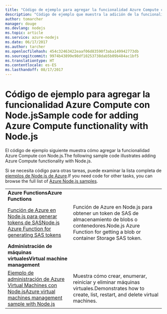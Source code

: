 ```yaml
---
title: "Código de ejemplo para agregar la funcionalidad Azure Compute con Node.js"
description: "Código de ejemplo que muestra la adición de la funcionalidad Azure Compute con Node.js"
author: tomarcher
manager: douge
ms.devlang: nodejs
ms.topic: article
ms.service: azure-nodejs
ms.date: 06/17/2017
ms.author: tarcher
ms.openlocfilehash: 454c32463422eaaf06d83590f3aba149942773db
ms.sourcegitcommit: 9974b43899e98df10253738dab5b09b484ac1bf5
ms.translationtype: HT
ms.contentlocale: es-ES
ms.lasthandoff: 08/17/2017
---
```

# <a name="sample-code-for-adding-azure-compute-functionality-with-nodejs"></a><span data-ttu-id="145d5-103">Código de ejemplo para agregar la funcionalidad Azure Compute con Node.js</span><span class="sxs-lookup"><span data-stu-id="145d5-103">Sample code for adding Azure Compute functionality with Node.js</span></span>

<span data-ttu-id="145d5-104">El código de ejemplo siguiente muestra cómo agregar la funcionalidad Azure Compute con Node.js.</span><span class="sxs-lookup"><span data-stu-id="145d5-104">The following sample code illustrates adding Azure Compute functionality with Node.js.</span></span>

<span data-ttu-id="145d5-105">Si se necesita código para otras tareas, puede examinar la lista completa de [ejemplos de Node.js de Azure](https://azure.microsoft.com/resources/samples/?term=nodejs).</span><span class="sxs-lookup"><span data-stu-id="145d5-105">If you need code for other tasks, you can browse the full list of [Azure Node.js samples](https://azure.microsoft.com/resources/samples/?term=nodejs).</span></span>

| | |
|---|---|
| <span data-ttu-id="145d5-106">**Azure Functions**</span><span class="sxs-lookup"><span data-stu-id="145d5-106">**Azure Functions**</span></span> ||
| [<span data-ttu-id="145d5-107">Función de Azure en Node.js para generar tokens de SAS</span><span class="sxs-lookup"><span data-stu-id="145d5-107">Node.js Azure Function for generating SAS tokens</span></span>](https://azure.microsoft.com/resources/samples/functions-node-sas-token/) | <span data-ttu-id="145d5-108">Función de Azure en Node.js para obtener un token de SAS de almacenamiento de blobs o contenedores.</span><span class="sxs-lookup"><span data-stu-id="145d5-108">Node.js Azure Function for getting a blob or container Storage SAS token.</span></span> |
| <span data-ttu-id="145d5-109">**Administración de máquinas virtuales**</span><span class="sxs-lookup"><span data-stu-id="145d5-109">**Virtual machine management**</span></span> ||
| [<span data-ttu-id="145d5-110">Ejemplo de administración de Azure Virtual Machines con Node.js</span><span class="sxs-lookup"><span data-stu-id="145d5-110">Azure virtual machines management sample with Node.js</span></span>](https://github.com/Azure-Samples/storage-blob-node-getting-started) | <span data-ttu-id="145d5-111">Muestra cómo crear, enumerar, reiniciar y eliminar máquinas virtuales.</span><span class="sxs-lookup"><span data-stu-id="145d5-111">Demonstrates how to create, list, restart, and delete virtual machines.</span></span> |